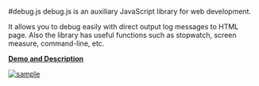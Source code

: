 #debug.js
debug.js is an auxiliary JavaScript library for web development.

It allows you to debug easily with direct output log messages to HTML page.
Also the library has useful functions such as stopwatch, screen measure, command-line, etc.

**[Demo and Description](http://debugjs.net/ "debug.js demo page")**

[ ![sample](http://debugjs.net/sample20160830.png) ](http://debugjs.net/ "Live demo")

